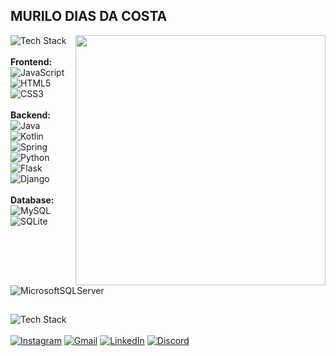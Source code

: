 ## MURILO DIAS DA COSTA
<img src="https://github-readme-stats.vercel.app/api/top-langs/?username=murilodcosta&theme=dark&hide_border=false&include_all_commits=true&count_private=true&layout=compact" min-width="400px" max-width="400px" width="400px" align="right"/>
  
![Tech Stack](https://img.shields.io/static/v1?label=Tech%20&message=Learning...:&color=white&style=for-the-badge&logoColor=black)
<br>
<br>
<b>Frontend: </b>
<br>
![JavaScript](https://img.shields.io/badge/javascript-%23323330.svg?style=for-the-badge&logo=javascript&logoColor=%23F7DF1E)
![HTML5](https://img.shields.io/badge/html5-%23E34F26.svg?style=for-the-badge&logo=html5&logoColor=white)
![CSS3](https://img.shields.io/badge/css3-%231572B6.svg?style=for-the-badge&logo=css3&logoColor=white)
<br>
<br>
<b>Backend: </b>
<br>
![Java](https://img.shields.io/badge/java-%23ED8B00.svg?style=for-the-badge&logo=openjdk&logoColor=white)
![Kotlin](https://img.shields.io/badge/kotlin-%237F52FF.svg?style=for-the-badge&logo=kotlin&logoColor=white)
![Spring](https://img.shields.io/badge/spring-%236DB33F.svg?style=for-the-badge&logo=spring&logoColor=white)
![Python](https://img.shields.io/badge/python-3670A0?style=for-the-badge&logo=python&logoColor=ffdd54)
![Flask](https://img.shields.io/badge/flask-%23000.svg?style=for-the-badge&logo=flask&logoColor=white)
![Django](https://img.shields.io/badge/django-%23092E20.svg?style=for-the-badge&logo=django&logoColor=white)
<br>
<br>
<b>Database: </b>
<br>
![MySQL](https://img.shields.io/badge/mysql-4479A1.svg?style=for-the-badge&logo=mysql&logoColor=white)
![SQLite](https://img.shields.io/badge/sqlite-%2307405e.svg?style=for-the-badge&logo=sqlite&logoColor=white)
![MicrosoftSQLServer](https://img.shields.io/badge/Microsoft%20SQL%20Server-CC2927?style=for-the-badge&logo=microsoft%20sql%20server&logoColor=white)

##
![Tech Stack](https://img.shields.io/static/v1?label=Social%20&message=Networks:&color=white&style=for-the-badge&logoColor=black)
<br>
<br>
<a href="https://www.instagram.com/muriloocostaa_/">![Instagram](https://img.shields.io/badge/Instagram-%23E4405F.svg?style=for-the-badge&logo=Instagram&logoColor=white)</a>
<a href="mailto:murilodiasdacosta@gmail.com">![Gmail](https://img.shields.io/badge/Gmail-D14836?style=for-the-badge&logo=gmail&logoColor=white)</a>
<a href="https://www.linkedin.com/in/murilo-dias-da-costa-857b91215/">![LinkedIn](https://img.shields.io/badge/linkedin-%230077B5.svg?style=for-the-badge&logo=linkedin&logoColor=white)</a>
<a href="https://discordapp.com/users/353721442678079499">![Discord](https://img.shields.io/badge/Discord-%235865F2.svg?style=for-the-badge&logo=discord&logoColor=white)</a>
